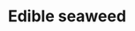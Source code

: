 ---
layout: item
title: Edible seaweed
item-id: 403
datatable: true
id: 403
name: "Edible seaweed"
members: true
lowalch: 0
highalch: 1
examine: "Slightly damp seaweed."
monsters:
  - id: 100
    name: "Rock Crab"
    members: true
    combat_level: 13
    wiki_url: "https://oldschool.runescape.wiki/w/Rock_Crab#Active"
    drops:
      - quantity: "2"
        rarity: 0.015625
    image: "https://oldschool.runescape.wiki/images/0/05/Rock_crab_%28exposed%29.png?7d2f4"
  - id: 494
    name: "Kraken"
    members: true
    combat_level: 291
    wiki_url: "https://oldschool.runescape.wiki/w/Kraken#Kraken"
    drops:
      - quantity: "5"
        rarity: 0.0234375
    image: "https://oldschool.runescape.wiki/images/d/d3/Kraken.png?a4955"
  - id: 1097
    name: "Sea Snake Young"
    members: true
    combat_level: 90
    wiki_url: "https://oldschool.runescape.wiki/w/Sea_Snake_Young"
    drops:
      - quantity: "5"
        rarity: 0.015625
    image: ""
  - id: 1098
    name: "Sea Snake Hatchling"
    members: true
    combat_level: 62
    wiki_url: "https://oldschool.runescape.wiki/w/Sea_Snake_Hatchling"
    drops:
      - quantity: "5"
        rarity: 0.015625
    image: ""
  - id: 1101
    name: "Giant Sea Snake"
    members: true
    combat_level: 149
    wiki_url: "https://oldschool.runescape.wiki/w/Giant_Sea_Snake"
    drops:
      - quantity: "5"
        rarity: 0.015625
    image: "https://oldschool.runescape.wiki/images/thumb/e/e3/Giant_Sea_Snake.png/1200px-Giant_Sea_Snake.png?3f58a"
  - id: 2259
    name: "Dagannoth"
    members: true
    combat_level: 88
    wiki_url: "https://oldschool.runescape.wiki/w/Dagannoth_(Waterbirth_Island)#Level_88"
    drops:
      - quantity: "1-5"
        rarity: 0.0625
    image: "https://oldschool.runescape.wiki/images/thumb/b/bb/Dagannoth.png/1200px-Dagannoth.png?81f00"
  - id: 3185
    name: "Dagannoth"
    members: true
    combat_level: 90
    wiki_url: "https://oldschool.runescape.wiki/w/Dagannoth_(Waterbirth_Island)#Level_90"
    drops:
      - quantity: "1-5"
        rarity: 0.0625
    image: "https://oldschool.runescape.wiki/images/thumb/b/bb/Dagannoth.png/1200px-Dagannoth.png?81f00"
  - id: 4800
    name: "Giant Lobster"
    members: true
    combat_level: 45
    wiki_url: "https://oldschool.runescape.wiki/w/Giant_lobster"
    drops:
      - quantity: "2"
        rarity: 0.015625
    image: "https://oldschool.runescape.wiki/images/7/72/Giant_lobster.png?8a471"
  - id: 5935
    name: "Sand Crab"
    members: true
    combat_level: 15
    wiki_url: "https://oldschool.runescape.wiki/w/Sand_Crab#Active"
    drops:
      - quantity: "2"
        rarity: 0.015625
    image: "https://oldschool.runescape.wiki/images/e/e4/Sand_Crab.png?0589e"
  - id: 5944
    name: "Rock lobster"
    members: true
    combat_level: 127
    wiki_url: "https://oldschool.runescape.wiki/w/Rock_lobster"
    drops:
      - quantity: "1-3"
        rarity: 0.078125
    image: "https://oldschool.runescape.wiki/images/thumb/2/27/Rock_lobster.png/1200px-Rock_lobster.png?2a11b"
  - id: 7799
    name: "Ammonite Crab"
    members: true
    combat_level: 25
    wiki_url: "https://oldschool.runescape.wiki/w/Ammonite_Crab"
    drops:
      - quantity: "2"
        rarity: 0.015625
    image: "https://oldschool.runescape.wiki/images/4/4c/Ammonite_Crab.png?180a6"
  - id: 8297
    name: "Swamp Crab"
    members: true
    combat_level: 55
    wiki_url: "https://oldschool.runescape.wiki/w/Swamp_Crab#Normal"
    drops:
      - quantity: "3"
        rarity: 0.015625
    image: "https://oldschool.runescape.wiki/images/7/7d/Swamp_Crab.png?80188"
---